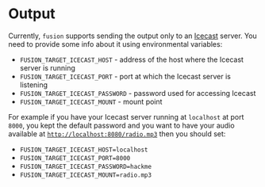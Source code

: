# Output

Currently, `fusion` supports sending the output only to an [Icecast](https://icecast.org) server.
You need to provide some info about it using environmental variables:

- `FUSION_TARGET_ICECAST_HOST` - address of the host where the Icecast server is running
- `FUSION_TARGET_ICECAST_PORT` - port at which the Icecast server is listening
- `FUSION_TARGET_ICECAST_PASSWORD` - password used for accessing Icecast
- `FUSION_TARGET_ICECAST_MOUNT` - mount point

For example if you have your Icecast server running at `localhost` at port `8000`,
you kept the default password and you want to have your audio available at [`http://localhost:8080/radio.mp3`](http://localhost:8080/radio.mp3)
then you should set:

- `FUSION_TARGET_ICECAST_HOST=localhost`
- `FUSION_TARGET_ICECAST_PORT=8000`
- `FUSION_TARGET_ICECAST_PASSWORD=hackme`
- `FUSION_TARGET_ICECAST_MOUNT=radio.mp3`
